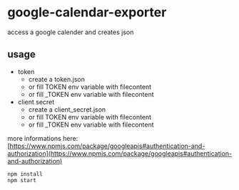 # google-calendar-exporter

access a google calender and creates json

## usage

* token
  * create a token.json
  * or fill TOKEN env variable with filecontent
  * or fill _TOKEN env variable with filecontent
* client secret
  * create a client_secret.json
  * or fill TOKEN env variable with filecontent
  * or fill _TOKEN env variable with filecontent

more informations here: [https://www.npmjs.com/package/googleapis#authentication-and-authorization](https://www.npmjs.com/package/googleapis#authentication-and-authorization)

```
npm install
npm start
```
